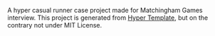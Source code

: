A hyper casual runner case project made for Matchingham Games interview. This project is generated from [Hyper Template](http://github.com/SinanErmis/HyperTemplate/), but on the contrary not under MIT License.
